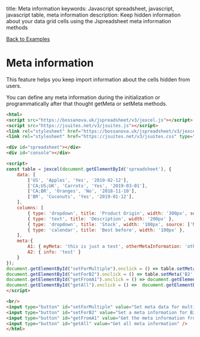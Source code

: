 title: Meta information
keywords: Javascript spreadsheet, javascript, javascript table, meta information
description: Keep hidden information about your data grid cells using the Jspreadsheet meta information methods

[Back to Examples](/jspreadsheet/v3/examples#more)

# Meta information

This feature helps you keep import information about the cells hidden from users.

You can define any meta information during the initialization or programmatically after that thought getMeta or setMeta methods.

```html
<html>
<script src="https://bossanova.uk/jspreadsheet/v3/jexcel.js"></script>
<script src="https://jsuites.net/v3/jsuites.js"></script>
<link rel="stylesheet" href="https://bossanova.uk/jspreadsheet/v3/jexcel.css" type="text/css" />
<link rel="stylesheet" href="https://jsuites.net/v3/jsuites.css" type="text/css" />

<div id="spreadsheet"></div>
<div id="console"></div>

<script>
const table = jexcel(document.getElementById('spreadsheet'), {
    data: [
        ['US', 'Apples', 'Yes', '2019-02-12'],
        ['CA;US;UK', 'Carrots', 'Yes', '2019-03-01'],
        ['CA;BR', 'Oranges', 'No', '2018-11-10'],
        ['BR', 'Coconuts', 'Yes', '2019-01-12'],
    ],
    columns: [
        { type: 'dropdown', title: 'Product Origin', width: '300px', source: ['CA', 'BR', 'US', 'UK', 'GB'], autocomplete: true, multiple: true },
        { type: 'text', title: 'Description', width: '200px' },
        { type: 'dropdown', title: 'Stock', width: '100px', source: ['No','Yes'] },
        { type: 'calendar', title: 'Best before', width: '100px' },
    ],
    meta:{
        A1: { myMeta: 'this is just a test', otherMetaInformation: 'other test' },
        A2: { info: 'test' }
    }
});
document.getElementById("setForMultiple").onclick = () => table.setMeta({ C1: { id:'1', y:'2019' }, C2: { id:'2' } });
document.getElementById("setForB2").onclick = () => table.setMeta('B2', 'myMetaData', prompt('myMetaData:'));
document.getElementById("getFromA1").onclick = () => document.getElementById('console').innerHTML = JSON.stringify(table.getMeta('A1'));
document.getElementById("getAll").onclick = () =>  document.getElementById('console').innerHTML =JSON.stringify(table.getMeta());
</script>

<br/>
<input type="button" id="setForMultiple" value="Set meta data for multiple columns" />
<input type="button" id="setForB2" value="Set a meta information for B2" />
<input type="button" id="getFromA1" value="Get the meta information from A1" />
<input type="button" id="getAll" value="Get all meta information" />
</html>
```


